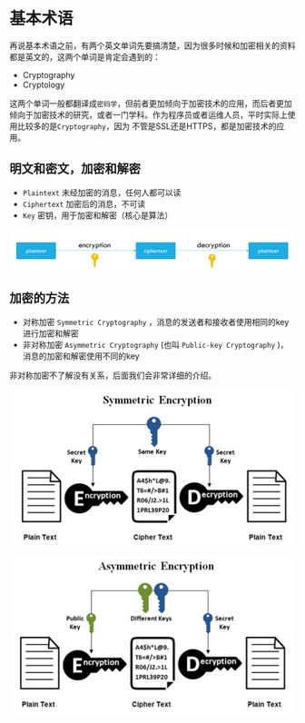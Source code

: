 # 基本术语

再说基本术语之前，有两个英文单词先要搞清楚，因为很多时候和加密相关的资料都是英文的，这两个单词是肯定会遇到的：

- Cryptography
- Cryptology

这两个单词一般都翻译成`密码学`，但前者更加倾向于加密技术的应用，而后者更加倾向于加密技术的研究，或者一门学科。作为程序员或者运维人员，平时实际上使用比较多的是`Cryptography`，因为
不管是SSL还是HTTPS，都是加密技术的应用。

## 明文和密文，加密和解密

- `Plaintext` 未经加密的消息，任何人都可以读
- `Ciphertext` 加密后的消息，不可读
- `Key` 密钥，用于加密和解密（核心是算法）


![mkdocs](img/encryption-decryption.png)


## 加密的方法

- 对称加密 `Symmetric Cryptography` ，消息的发送者和接收者使用相同的key进行加密和解密
- 非对称加密 `Asymmetric Cryptography` (也叫 `Public-key Cryptography` )，消息的加密和解密使用不同的key

非对称加密不了解没有关系，后面我们会非常详细的介绍。

![mkdocs](img/symmetric_encryption.png)

![mkdocs](img/asynmmetric_encryption.png)

